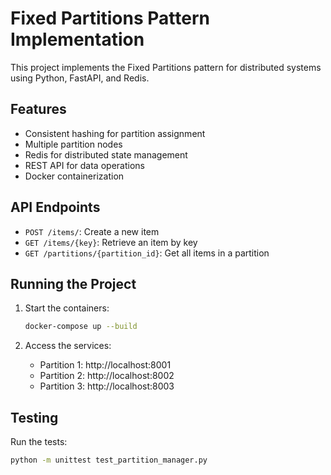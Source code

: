 # Fixed Partitions Pattern Implementation

This project implements the Fixed Partitions pattern for distributed systems using Python, FastAPI, and Redis.

## Features

- Consistent hashing for partition assignment
- Multiple partition nodes
- Redis for distributed state management
- REST API for data operations
- Docker containerization

## API Endpoints

- `POST /items/`: Create a new item
- `GET /items/{key}`: Retrieve an item by key
- `GET /partitions/{partition_id}`: Get all items in a partition

## Running the Project

1. Start the containers:
   ```bash
   docker-compose up --build
   ```

2. Access the services:
   - Partition 1: http://localhost:8001
   - Partition 2: http://localhost:8002
   - Partition 3: http://localhost:8003

## Testing

Run the tests:
```bash
python -m unittest test_partition_manager.py
```